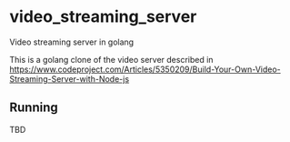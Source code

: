 # video_streaming_server

Video streaming server in golang

This is a golang clone of the video server described in https://www.codeproject.com/Articles/5350209/Build-Your-Own-Video-Streaming-Server-with-Node-js


## Running 

TBD
